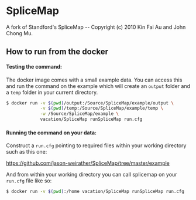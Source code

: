 # SpliceMap
A fork of Standford's SpliceMap -- Copyright (c) 2010 Kin Fai Au and John Chong Mu.

## How to run from the docker

#### Testing the command:
The docker image comes with a small example data.  You can access this and run the command on the example which will create an `output` folder and a `temp` folder in your current directory.

```bash
$ docker run -v $(pwd)/output:/Source/SpliceMap/example/output \
             -v $(pwd)/temp:/Source/SpliceMap/example/temp \
             -w /Source/SpliceMap/example \
             vacation/SpliceMap runSpliceMap run.cfg
```

#### Running the command on your data:

Construct a `run.cfg` pointing to required files within your working directory such as this one:

https://github.com/jason-weirather/SpliceMap/tree/master/example

And from within your working directory you can call splicemap on your `run.cfg` file like so:

```bash
$ docker run -v $(pwd):/home vacation/SpliceMap runSpliceMap run.cfg
```
